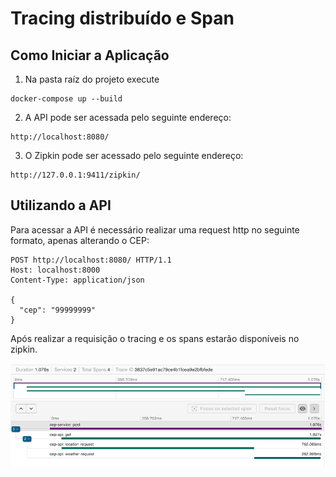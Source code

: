 # Tracing distribuído e Span

## Como Iniciar a Aplicação
1. Na pasta raíz do projeto execute
```shell
docker-compose up --build
```
2. A API pode ser acessada pelo seguinte endereço:
```http request
http://localhost:8080/
```
3. O Zipkin pode ser acessado pelo seguinte endereço:
```http request
http://127.0.0.1:9411/zipkin/
```

## Utilizando a API
Para acessar a API é necessário realizar uma request http no seguinte formato, apenas alterando o CEP:
```http request
POST http://localhost:8080/ HTTP/1.1
Host: localhost:8000
Content-Type: application/json

{
  "cep": "99999999"
}
```
Após realizar a requisição o tracing e os spans estarão disponíveis no zipkin.

![img.png](img.png)